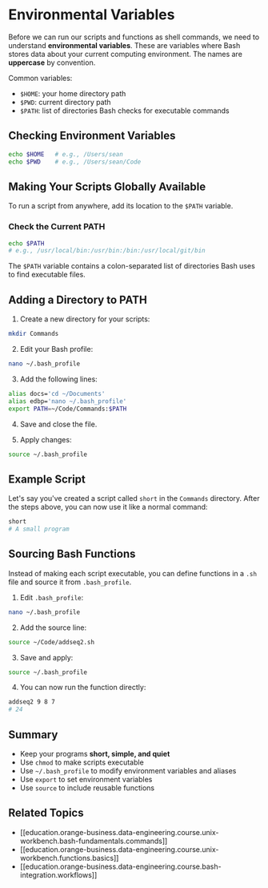 # Environmental Variables

Before we can run our scripts and functions as shell commands, we need to understand **environmental variables**. These are variables where Bash stores data about your current computing environment. The names are **uppercase** by convention.

Common variables:
- `$HOME`: your home directory path
- `$PWD`: current directory path
- `$PATH`: list of directories Bash checks for executable commands

## Checking Environment Variables

```bash
echo $HOME   # e.g., /Users/sean
echo $PWD    # e.g., /Users/sean/Code
```

## Making Your Scripts Globally Available

To run a script from anywhere, add its location to the `$PATH` variable.

### Check the Current PATH

```bash
echo $PATH
# e.g., /usr/local/bin:/usr/bin:/bin:/usr/local/git/bin
```

The `$PATH` variable contains a colon-separated list of directories Bash uses to find executable files.

## Adding a Directory to PATH

1. Create a new directory for your scripts:

```bash
mkdir Commands
```

2. Edit your Bash profile:

```bash
nano ~/.bash_profile
```

3. Add the following lines:

```bash
alias docs='cd ~/Documents'
alias edbp='nano ~/.bash_profile'
export PATH=~/Code/Commands:$PATH
```

4. Save and close the file.

5. Apply changes:

```bash
source ~/.bash_profile
```

## Example Script

Let's say you've created a script called `short` in the `Commands` directory. After the steps above, you can now use it like a normal command:

```bash
short
# A small program
```

## Sourcing Bash Functions

Instead of making each script executable, you can define functions in a `.sh` file and source it from `.bash_profile`.

1. Edit `.bash_profile`:

```bash
nano ~/.bash_profile
```

2. Add the source line:

```bash
source ~/Code/addseq2.sh
```

3. Save and apply:

```bash
source ~/.bash_profile
```

4. You can now run the function directly:

```bash
addseq2 9 8 7
# 24
```

## Summary

- Keep your programs **short, simple, and quiet**
- Use `chmod` to make scripts executable
- Use `~/.bash_profile` to modify environment variables and aliases
- Use `export` to set environment variables
- Use `source` to include reusable functions

## Related Topics

- [[education.orange-business.data-engineering.course.unix-workbench.bash-fundamentals.commands]]
- [[education.orange-business.data-engineering.course.unix-workbench.functions.basics]]
- [[education.orange-business.data-engineering.course.bash-integration.workflows]]